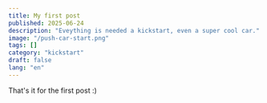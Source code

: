 ```yaml
---
title: My first post
published: 2025-06-24
description: "Eveything is needed a kickstart, even a super cool car."
image: "/push-car-start.png"
tags: []
category: "kickstart"
draft: false
lang: "en"
---
```


That's it for the first post :)
